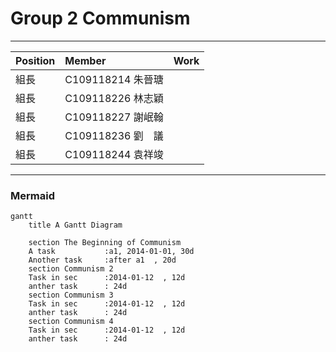 # Group 2  Communism
***
| Position     | Member             | Work     |
| :----------- | :---------------| :---------- |
| 組長         | C109118214 朱晉瑭 |     |
| 組長         | C109118226 林志穎 |     |
| 組長         | C109118227 謝岷翰 |     |
| 組長         | C109118236 劉　議 |     |
| 組長         | C109118244 袁祥竣 |     |
***

### Mermaid
```mermaid
gantt
    title A Gantt Diagram

    section The Beginning of Communism
    A task           :a1, 2014-01-01, 30d
    Another task     :after a1  , 20d
    section Communism 2
    Task in sec      :2014-01-12  , 12d
    anther task      : 24d
    section Communism 3
    Task in sec      :2014-01-12  , 12d
    anther task      : 24d
    section Communism 4
    Task in sec      :2014-01-12  , 12d
    anther task      : 24d
```
